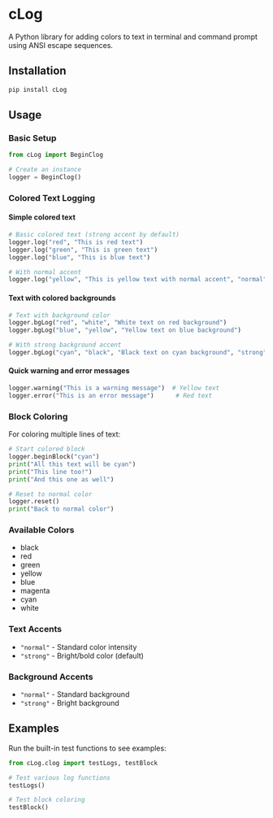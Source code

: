 # cLog

A Python library for adding colors to text in terminal and command prompt using ANSI escape sequences.

## Installation

```bash
pip install cLog
```

## Usage

### Basic Setup

```python
from cLog import BeginClog

# Create an instance
logger = BeginClog()
```

### Colored Text Logging

#### Simple colored text
```python
# Basic colored text (strong accent by default)
logger.log("red", "This is red text")
logger.log("green", "This is green text")
logger.log("blue", "This is blue text")

# With normal accent
logger.log("yellow", "This is yellow text with normal accent", "normal")
```

#### Text with colored backgrounds
```python
# Text with background color
logger.bgLog("red", "white", "White text on red background")
logger.bgLog("blue", "yellow", "Yellow text on blue background")

# With strong background accent
logger.bgLog("cyan", "black", "Black text on cyan background", "strong")
```

#### Quick warning and error messages
```python
logger.warning("This is a warning message")  # Yellow text
logger.error("This is an error message")      # Red text
```

### Block Coloring

For coloring multiple lines of text:

```python
# Start colored block
logger.beginBlock("cyan")
print("All this text will be cyan")
print("This line too!")
print("And this one as well")

# Reset to normal color
logger.reset()
print("Back to normal color")
```

### Available Colors

- black
- red
- green
- yellow
- blue
- magenta
- cyan
- white

### Text Accents

- `"normal"` - Standard color intensity
- `"strong"` - Bright/bold color (default)

### Background Accents

- `"normal"` - Standard background
- `"strong"` - Bright background

## Examples

Run the built-in test functions to see examples:

```python
from cLog.clog import testLogs, testBlock

# Test various log functions
testLogs()

# Test block coloring
testBlock()
```


